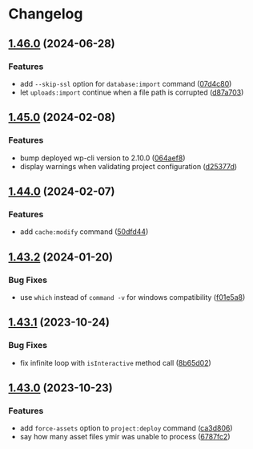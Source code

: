 # Changelog

## [1.46.0](https://github.com/ymirapp/cli/compare/v1.45.0...v1.46.0) (2024-06-28)


### Features

* add `--skip-ssl` option for `database:import` command ([07d4c80](https://github.com/ymirapp/cli/commit/07d4c8004357d2fa90c746ee427800a1dfb8b210))
* let `uploads:import` continue when a file path is corrupted ([d87a703](https://github.com/ymirapp/cli/commit/d87a7038baca94c84b702ba6609867db9603de65))

## [1.45.0](https://github.com/ymirapp/cli/compare/v1.44.0...v1.45.0) (2024-02-08)


### Features

* bump deployed wp-cli version to 2.10.0 ([064aef8](https://github.com/ymirapp/cli/commit/064aef87e3cc126a1118204bc4efb38614df3227))
* display warnings when validating project configuration ([d25377d](https://github.com/ymirapp/cli/commit/d25377d86fc302e71410a77691ae85e13a020ee2))

## [1.44.0](https://github.com/ymirapp/cli/compare/v1.43.2...v1.44.0) (2024-02-07)


### Features

* add `cache:modify` command ([50dfd44](https://github.com/ymirapp/cli/commit/50dfd4423d884753868ed3a4711778ec1e7b10b9))

## [1.43.2](https://github.com/ymirapp/cli/compare/v1.43.1...v1.43.2) (2024-01-20)


### Bug Fixes

* use `which` instead of `command -v` for windows compatibility ([f01e5a8](https://github.com/ymirapp/cli/commit/f01e5a8ed9de0637490d911536ecefa79f6ccdcf))

## [1.43.1](https://github.com/ymirapp/cli/compare/v1.43.0...v1.43.1) (2023-10-24)


### Bug Fixes

* fix infinite loop with `isInteractive` method call ([8b65d02](https://github.com/ymirapp/cli/commit/8b65d0285d1de1d4563742be60616b363e1eeaeb))

## [1.43.0](https://github.com/ymirapp/cli/compare/v1.42.0...v1.43.0) (2023-10-23)


### Features

* add `force-assets` option to `project:deploy` command ([ca3d806](https://github.com/ymirapp/cli/commit/ca3d8067531aed033415582e31dda8dc4a96f1a9))
* say how many asset files ymir was unable to process ([6787fc2](https://github.com/ymirapp/cli/commit/6787fc2738faca8a9cdcd7aa4aa4ebbfa21a1e7a))

